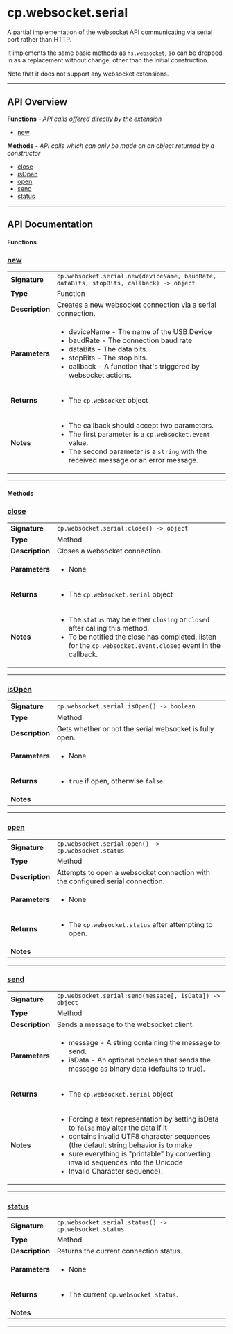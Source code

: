 # cp.websocket.serial

A partial implementation of the websocket API communicating
via serial port rather than HTTP.

It implements the same basic methods as `hs.websocket`, so can
be dropped in as a replacement without change, other than the
initial construction.

Note that it does not support any websocket extensions.

---

## API Overview
**Functions** - _API calls offered directly by the extension_
 * [new](#new)

**Methods** - _API calls which can only be made on an object returned by a constructor_
 * [close](#close)
 * [isOpen](#isopen)
 * [open](#open)
 * [send](#send)
 * [status](#status)


---

## API Documentation

#### Functions


### [new](#new)

|                                             |                                                                                     |
| --------------------------------------------|-------------------------------------------------------------------------------------|
| **Signature**                               | `cp.websocket.serial.new(deviceName, baudRate, dataBits, stopBits, callback) -> object`                                                                    |
| **Type**                                    | Function                                                                     |
| **Description**                             | Creates a new websocket connection via a serial connection.                                                                     |
| **Parameters**                              | <ul><li>deviceName - The name of the USB Device</li><li>baudRate - The connection baud rate</li><li>dataBits - The data bits.</li><li>stopBits - The stop bits.</li><li>callback - A function that's triggered by websocket actions.</li></ul> |
| **Returns**                                 | <ul><li>The `cp.websocket` object</li></ul>          |
| **Notes**                                   | <ul><li>The callback should accept two parameters.</li><li>The first parameter is a `cp.websocket.event` value.</li><li>The second parameter is a `string` with the received message or an error message.</li></ul> |

---

#### Methods


### [close](#close)

|                                             |                                                                                     |
| --------------------------------------------|-------------------------------------------------------------------------------------|
| **Signature**                               | `cp.websocket.serial:close() -> object`                                                                    |
| **Type**                                    | Method                                                                     |
| **Description**                             | Closes a websocket connection.                                                                     |
| **Parameters**                              | <ul><li>None</li></ul> |
| **Returns**                                 | <ul><li>The `cp.websocket.serial` object</li></ul>          |
| **Notes**                                   | <ul><li>The `status` may be either `closing` or `closed` after calling this method.</li><li>To be notified the close has completed, listen for the `cp.websocket.event.closed` event in the callback.</li></ul> |

---


### [isOpen](#isopen)

|                                             |                                                                                     |
| --------------------------------------------|-------------------------------------------------------------------------------------|
| **Signature**                               | `cp.websocket.serial:isOpen() -> boolean`                                                                    |
| **Type**                                    | Method                                                                     |
| **Description**                             | Gets whether or not the serial websocket is fully open.                                                                     |
| **Parameters**                              | <ul><li>None</li></ul> |
| **Returns**                                 | <ul><li>`true` if open, otherwise `false`.</li></ul>          |
| **Notes**                                   | <ul></ul> |

---


### [open](#open)

|                                             |                                                                                     |
| --------------------------------------------|-------------------------------------------------------------------------------------|
| **Signature**                               | `cp.websocket.serial:open() -> cp.websocket.status`                                                                    |
| **Type**                                    | Method                                                                     |
| **Description**                             | Attempts to open a websocket connection with the configured serial connection.                                                                     |
| **Parameters**                              | <ul><li>None</li></ul> |
| **Returns**                                 | <ul><li>The `cp.websocket.status` after attempting to open.</li></ul>          |
| **Notes**                                   | <ul></ul> |

---


### [send](#send)

|                                             |                                                                                     |
| --------------------------------------------|-------------------------------------------------------------------------------------|
| **Signature**                               | `cp.websocket.serial:send(message[, isData]) -> object`                                                                    |
| **Type**                                    | Method                                                                     |
| **Description**                             | Sends a message to the websocket client.                                                                     |
| **Parameters**                              | <ul><li>message - A string containing the message to send.</li><li>isData - An optional boolean that sends the message as binary data (defaults to true).</li></ul> |
| **Returns**                                 | <ul><li>The `cp.websocket.serial` object</li></ul>          |
| **Notes**                                   | <ul><li>Forcing a text representation by setting isData to `false` may alter the data if it</li><li>  contains invalid UTF8 character sequences (the default string behavior is to make</li><li>  sure everything is "printable" by converting invalid sequences into the Unicode</li><li>  Invalid Character sequence).</li></ul> |

---


### [status](#status)

|                                             |                                                                                     |
| --------------------------------------------|-------------------------------------------------------------------------------------|
| **Signature**                               | `cp.websocket.serial:status() -> cp.websocket.status`                                                                    |
| **Type**                                    | Method                                                                     |
| **Description**                             | Returns the current connection status.                                                                     |
| **Parameters**                              | <ul><li>None</li></ul> |
| **Returns**                                 | <ul><li>The current `cp.websocket.status`.</li></ul>          |
| **Notes**                                   | <ul></ul> |

---

